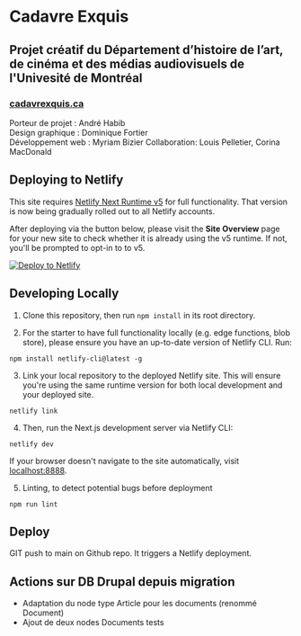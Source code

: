 # Cadavre Exquis
## Projet créatif du Département d’histoire de l’art, de cinéma et des médias audiovisuels de l'Univesité de Montréal
### [cadavrexquis.ca](https://cadavrexquis.ca/)

Porteur de projet : André Habib  
Design graphique : Dominique Fortier  
Développement web : Myriam Bizier
Collaboration: Louis Pelletier, Corina MacDonald

## Deploying to Netlify

This site requires [Netlify Next Runtime v5](https://docs.netlify.com/frameworks/next-js/overview/) for full functionality. That version is now being gradually rolled out to all Netlify accounts. 

After deploying via the button below, please visit the **Site Overview** page for your new site to check whether it is already using the v5 runtime. If not, you'll be prompted to opt-in to to v5.

[![Deploy to Netlify](https://www.netlify.com/img/deploy/button.svg)](https://app.netlify.com/start/deploy?repository=https://github.com/netlify-templates/next-platform-starter)

## Developing Locally

1. Clone this repository, then run `npm install` in its root directory.

2. For the starter to have full functionality locally (e.g. edge functions, blob store), please ensure you have an up-to-date version of Netlify CLI. Run:

```
npm install netlify-cli@latest -g
```

3. Link your local repository to the deployed Netlify site. This will ensure you're using the same runtime version for both local development and your deployed site.

```
netlify link
```

4. Then, run the Next.js development server via Netlify CLI:

```
netlify dev
```

If your browser doesn't navigate to the site automatically, visit [localhost:8888](http://localhost:8888).

5. Linting, to detect potential bugs before deployment
```
npm run lint
```

## Deploy
GIT push to main on Github repo. It triggers a Netlify deployment.


## Actions sur DB Drupal depuis migration
- Adaptation du node type Article pour les documents (renommé Document)
- Ajout de deux nodes Documents tests
